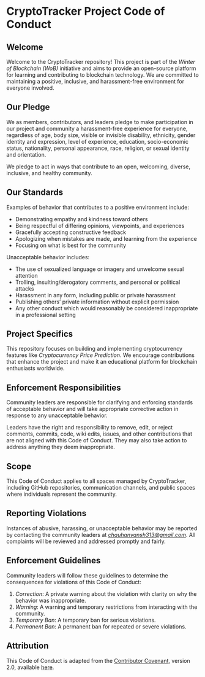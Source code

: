 # CryptoTracker Project Code of Conduct

## Welcome

Welcome to the CryptoTracker repository! This project is part of the *Winter of Blockchain (WoB)* initiative and aims to provide an open-source platform for learning and contributing to blockchain technology. We are committed to maintaining a positive, inclusive, and harassment-free environment for everyone involved.

## Our Pledge

We as members, contributors, and leaders pledge to make participation in our project and community a harassment-free experience for everyone, regardless of age, body size, visible or invisible disability, ethnicity, gender identity and expression, level of experience, education, socio-economic status, nationality, personal appearance, race, religion, or sexual identity and orientation.

We pledge to act in ways that contribute to an open, welcoming, diverse, inclusive, and healthy community.

## Our Standards

Examples of behavior that contributes to a positive environment include:

- Demonstrating empathy and kindness toward others
- Being respectful of differing opinions, viewpoints, and experiences
- Gracefully accepting constructive feedback
- Apologizing when mistakes are made, and learning from the experience
- Focusing on what is best for the community

Unacceptable behavior includes:

- The use of sexualized language or imagery and unwelcome sexual attention
- Trolling, insulting/derogatory comments, and personal or political attacks
- Harassment in any form, including public or private harassment
- Publishing others’ private information without explicit permission
- Any other conduct which would reasonably be considered inappropriate in a professional setting

## Project Specifics

This repository focuses on building and implementing cryptocurrency features like *Cryptocurrency Price Prediction*. We encourage contributions that enhance the project and make it an educational platform for blockchain enthusiasts worldwide.

## Enforcement Responsibilities

Community leaders are responsible for clarifying and enforcing standards of acceptable behavior and will take appropriate corrective action in response to any unacceptable behavior.

Leaders have the right and responsibility to remove, edit, or reject comments, commits, code, wiki edits, issues, and other contributions that are not aligned with this Code of Conduct. They may also take action to address anything they deem inappropriate.

## Scope

This Code of Conduct applies to all spaces managed by CryptoTracker, including GitHub repositories, communication channels, and public spaces where individuals represent the community.

## Reporting Violations

Instances of abusive, harassing, or unacceptable behavior may be reported by contacting the community leaders at *chauhanvansh313@gmail.com*. All complaints will be reviewed and addressed promptly and fairly.

## Enforcement Guidelines

Community leaders will follow these guidelines to determine the consequences for violations of this Code of Conduct:

1. *Correction*: A private warning about the violation with clarity on why the behavior was inappropriate.
2. *Warning*: A warning and temporary restrictions from interacting with the community.
3. *Temporary Ban*: A temporary ban for serious violations.
4. *Permanent Ban*: A permanent ban for repeated or severe violations.

## Attribution

This Code of Conduct is adapted from the [Contributor Covenant](https://www.contributor-covenant.org), version 2.0, available [here](https://www.contributor-covenant.org/version/2/0/code_of_conduct.html).
